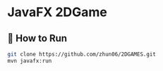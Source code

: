 # JavaFX 2DGame

## 🚀 How to Run
```bash
git clone https://github.com/zhun06/2DGAMES.git
mvn javafx:run
```
